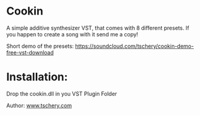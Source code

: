 # Cookin
A simple additive synthesizer VST, that comes with 8 different presets. If you happen to create a song with it send me a copy!

Short demo of the presets: https://soundcloud.com/tschery/cookin-demo-free-vst-download

# Installation:
Drop the cookin.dll in you VST Plugin Folder

Author: www.tschery.com